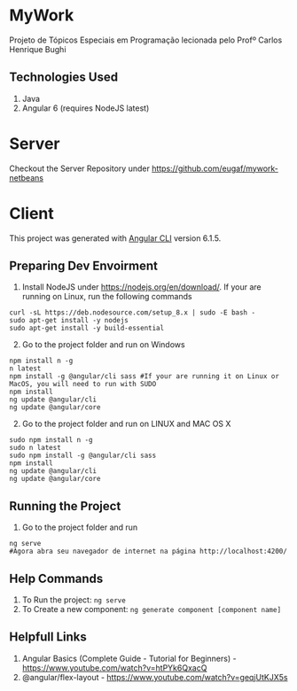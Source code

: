 # MyWork
Projeto de Tópicos Especiais em Programação lecionada pelo Profº Carlos Henrique Bughi

## Technologies Used

1. Java 
2. Angular 6 (requires NodeJS latest)

# Server

Checkout the Server Repository under https://github.com/eugaf/mywork-netbeans

# Client

This project was generated with [Angular CLI](https://github.com/angular/angular-cli) version 6.1.5.


## Preparing Dev Envoirment

1. Install NodeJS under https://nodejs.org/en/download/. If your are running on Linux, run the following commands
```
curl -sL https://deb.nodesource.com/setup_8.x | sudo -E bash -
sudo apt-get install -y nodejs
sudo apt-get install -y build-essential
```

2. Go to the project folder and run on Windows
```
npm install n -g
n latest
npm install -g @angular/cli sass #If your are running it on Linux or MacOS, you will need to run with SUDO
npm install
ng update @angular/cli
ng update @angular/core
```

2. Go to the project folder and run on LINUX and MAC OS X
```
sudo npm install n -g
sudo n latest
sudo npm install -g @angular/cli sass 
npm install
ng update @angular/cli
ng update @angular/core
```

## Running the Project

1. Go to the project folder and run
```
ng serve
#Agora abra seu navegador de internet na página http://localhost:4200/
```

## Help Commands

1. To Run the project: `ng serve`
1. To Create a new component: `ng generate component [component name]`


## Helpfull Links
1. Angular Basics (Complete Guide - Tutorial for Beginners) - https://www.youtube.com/watch?v=htPYk6QxacQ
2. @angular/flex-layout - https://www.youtube.com/watch?v=geqjUtKJX5s
